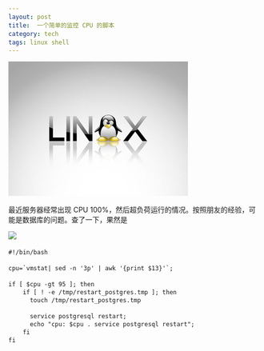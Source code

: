```yaml
---
layout: post
title:  一个简单的监控 CPU 的脚本
category: tech
tags: linux shell
---
```


![](/assets/img/linux.jpg)

最近服务器经常出现 CPU 100%，然后超负荷运行的情况。按照朋友的经验，可能是数据库的问题。查了一下，果然是

![](http://7vigrt.com1.z0.glb.clouddn.com/blog/pic/201705/20170527200218.jpg)

    #!/bin/bash

    cpu=`vmstat| sed -n '3p' | awk '{print $13}'`;

    if [ $cpu -gt 95 ]; then
        if [ ! -e /tmp/restart_postgres.tmp ]; then
          touch /tmp/restart_postgres.tmp

          service postgresql restart;
          echo "cpu: $cpu . service postgresql restart";
        fi
    fi
    
    
